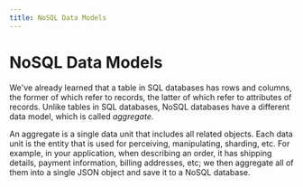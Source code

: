 ```yaml
---
title: NoSQL Data Models
---
```


# NoSQL Data Models

We've already learned that a table in SQL databases has rows and columns, the former of which refer to records, the latter of which refer to attributes of records.  Unlike tables in SQL databases, NoSQL databases have a different data model, which is called *aggregate*.

An aggregate is a single data unit that includes all related objects. Each data unit is the entity that is used for perceiving, manipulating, sharding, etc. For example, in your application, when describing an order, it has shipping details, payment information, billing addresses, etc; we then aggregate all of them into a single JSON object and save it to a NoSQL database.